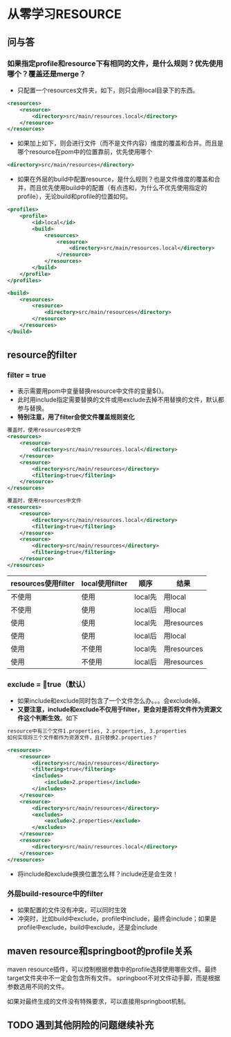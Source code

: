 # 从零学习RESOURCE

## 问与答

### 如果指定profile和resource下有相同的文件，是什么规则？优先使用哪个？覆盖还是merge？

- 只配置一个resources文件夹，如下，则只会用local目录下的东西。

```xml
<resources>
    <resource>
        <directory>src/main/resources.local</directory>
    </resource>
</resources>
```

- 如果加上如下，则会进行文件（而不是文件内容）维度的覆盖和合并。而且是哪个resource在pom中的位置靠前，优先使用哪个

```xml
<directory>src/main/resources</directory>
```

- 如果在外层的build中配置resource，是什么规则？也是文件维度的覆盖和合并，而且优先使用build中的配置（有点违和，为什么不优先使用指定的profile），无论build和profile的位置如何。

```xml
<profiles>
    <profile>
        <id>local</id>
        <build>
            <resources>
                <resource>
                    <directory>src/main/resources.local</directory>
                </resource>
            </resources>
        </build>
    </profile>
</profiles>

<build>
    <resources>
        <resource>
            <directory>src/main/resources</directory>
        </resource>
    </resources>
</build>
```

## resource的filter

### filter = true

- 表示需要用pom中变量替换resource中文件的变量${}。
- 此时用include指定需要替换的文件或用exclude去掉不用替换的文件，默认都参与替换。
- **特别注意，用了filter会使文件覆盖规则变化**

```xml
覆盖时，使用resources中文件
<resources>
    <resource>
        <directory>src/main/resources.local</directory>
    </resource>
    <resource>
        <directory>src/main/resources</directory>
        <filtering>true</filtering>
    </resource>
</resources>
```

```xml
覆盖时，使用resources中文件
<resources>
    <resource>
        <directory>src/main/resources.local</directory>
        <filtering>true</filtering>
    </resource>
    <resource>
        <directory>src/main/resources</directory>
        <filtering>true</filtering>
    </resource>
</resources>
```

resources使用filter | local使用filter | 顺序 | 结果
---------|----------|---------|----------
不使用 | 使用 | local先 | 用local
不使用 | 使用 | local后 | 用local
使用 | 使用 | local先 | 用resources
使用 | 使用 | local后 | 用local
使用 | 不使用 | local先 | 用resources
使用 | 不使用 | local后 | 用resources

### exclude = true（默认）

- 如果include和exclude同时包含了一个文件怎么办。。。会exclude掉。
- **又要注意，include和exclude不仅用于filter，更会对是否将文件作为资源文件这个判断生效**。如下

```xml
resource中有三个文件1.properties, 2.properties, 3.properties
如何实现将三个文件都作为资源文件，且只替换2.properties？

<resources>
    <resource>
        <directory>src/main/resources</directory>
        <filtering>true</filtering>
        <includes>
            <include>2.properties</include>
        </includes>
    </resource>
    <resource>
        <directory>src/main/resources</directory>
        <excludes>
            <exclude>2.properties</exclude>
        </excludes>
    </resource>
    <resource>
        <directory>src/main/resources.local</directory>
    </resource>
</resources>
```

- 将include和exclude换换位置怎么样？include还是会生效！

### 外层build-resource中的filter

- 如果配置的文件没有冲突，可以同时生效
- 冲突时，比如build中exclude，profile中include，最终会include；如果是profile中exclude，build中exclude，还是会include

## maven resource和springboot的profile关系

maven resource插件，可以控制根据参数中的profile选择使用哪些文件。最终target文件夹中不一定会包含所有文件。
springboot不对文件动手脚，而是根据参数选用不同的文件。

如果对最终生成的文件没有特殊要求，可以直接用springboot机制。

## TODO 遇到其他阴险的问题继续补充
